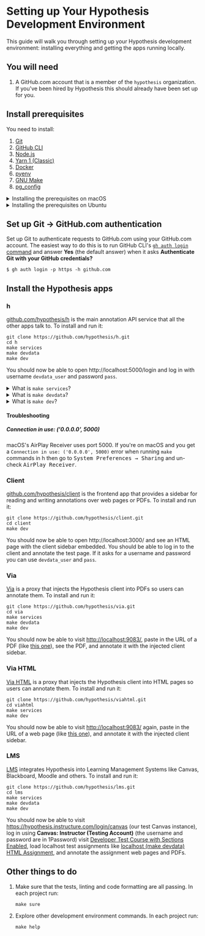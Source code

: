 Setting up Your Hypothesis Development Environment
==================================================

This guide will walk you through setting up your Hypothesis development environment: installing everything and getting the apps running locally.

You will need
-------------

1. A GitHub.com account that is a member of the `hypothesis` organization. If you've been hired by Hypothesis this should already have been set up for you.

Install prerequisites
---------------------

You need to install:

1. [Git](https://git-scm.com/)
2. [GitHub CLI](https://cli.github.com/)
3. [Node.js](https://nodejs.org/en/)
4. [Yarn 1 (Classic)](https://classic.yarnpkg.com/)
5. [Docker](https://www.docker.com/)
6. [pyenv](https://github.com/pyenv/pyenv)
7. [GNU Make](https://www.gnu.org/software/make/)
8. [pg_config](https://www.postgresql.org/docs/current/app-pgconfig.html)

<details>
<summary>Installing the prerequisites on macOS</summary>

1. Install [Homebrew](https://brew.sh/)
2. Run:
   ```terminal
   brew install git gh node postgresql pyenv
   npm install --global yarn
   ```
3. Follow [Docker's install instructions](https://docs.docker.com/get-docker/). You **don't** need to install Docker Compose
4. Install pyenv's shell integration and build dependencies. The `brew` command above will have installed pyenv itself but you still need to:
   1. Follow pyenv's instructions to [set up your shell for pyenv](https://github.com/pyenv/pyenv#set-up-your-shell-environment-for-pyenv)
   2. Follow pyenv's instructions to [install Python build dependencies](https://github.com/pyenv/pyenv/wiki#suggested-build-environment)
</details>

<details>
<summary>Installing the prerequisites on Ubuntu</summary>

1. Run:
   ```terminal
   sudo apt install git make libpq-dev
   ```
2. Follow [NodeSource's instructions](https://github.com/nodesource/distributions/blob/master/README.md#installation-instructions)
   to install their Node.js Debian/Ubuntu package
3. Enable Corepack in order to get the `yarn` command
   (as in [Yarn's install instructions](https://yarnpkg.com/getting-started/install)):
   ```terminal
   sudo corepack enable
   ```
4. Follow [GitHub CLI's install instructions](https://cli.github.com/)
5. Follow [Docker's install instructions](https://docs.docker.com/get-docker/) including the [Post-installation steps for Linux](https://docs.docker.com/engine/install/linux-postinstall/). You **don't** need to install Docker Compose
6. Follow [pyenv's installation instructions](https://github.com/pyenv/pyenv#installation):
   1. The [Basic GitHub Checkout](https://github.com/pyenv/pyenv#basic-github-checkout) method works best on Ubuntu
   2. [Set up your shell](https://github.com/pyenv/pyenv#set-up-your-shell-environment-for-pyenv) for pyenv
   3. [Install the Python build dependencies](https://github.com/pyenv/pyenv/wiki#suggested-build-environment)
      that pyenv needs
</details>

Set up Git &rarr; GitHub.com authentication
-------------------------------------------

Set up Git to authenticate requests to GitHub.com using your GitHub.com account.
The easiest way to do this is to run GitHub CLI's [`gh auth login` command](https://cli.github.com/manual/gh_auth_login) and answer **Yes** (the default answer) when it asks **Authenticate Git with your GitHub credentials?**

```terminal
$ gh auth login -p https -h github.com
```

Install the Hypothesis apps
---------------------------

### h

[github.com/hypothesis/h](https://github.com/hypothesis/h/) is the main
annotation API service that all the other apps talk to. To install and run it:

```terminal
git clone https://github.com/hypothesis/h.git
cd h
make services
make devdata
make dev
```

You should now be able to open http://localhost:5000/login and log in with
username `devdata_user` and password `pass`.

<details>
<summary>What is <code>make services</code>?</summary>

An app's `make services` command starts the services that the app requires
(things like Postgres and Elasticsearch) in Docker Compose.  `make services`
generally needs to be re-run each time you restart your computer.
</details>

<details>
<summary>What is <code>make devdata</code>?</summary>

An app's `make devdata` command loads development data from the [our devdata
repo](https://github.com/hypothesis/devdata) into the app's database and
environment variables. `make devdata` doesn't generally need to be re-run
unless we update the devdata repo.
</details>

<details>
<summary>What is <code>make dev</code>?</summary>

An app's `make dev` command is what starts the app. For example a web app like h will
be running and accepting HTTP requests on its localhost port (5000 in h's case)
when the app's `make dev` command is running.
</details>

#### Troubleshooting

##### Connection in use: ('0.0.0.0', 5000)

macOS's AirPlay Receiver uses port 5000. If you're on macOS and you get a
`Connection in use: ('0.0.0.0', 5000)` error when running `make` commands in h
then go to <kbd>System Preferences &rarr; Sharing</kbd> and un-check
<samp>AirPlay Receiver</samp>.

### Client

[github.com/hypothesis/client](https://github.com/hypothesis/client) is the frontend app that provides
a sidebar for reading and writing annotations over web pages or PDFs. To
install and run it:

```terminal
git clone https://github.com/hypothesis/client.git
cd client
make dev
```

You should now be able to open http://localhost:3000/ and see an HTML page with
the client sidebar embedded. You should be able to log in to the client and
annotate the test page. If it asks for a username and password you can use
`devdata_user` and `pass`.

### Via

[Via](https://github.com/hypothesis/via) is a proxy that injects the Hypothesis client
into PDFs so users can annotate them. To install and run it:

```terminal
git clone https://github.com/hypothesis/via.git
cd via
make services
make devdata
make dev
```

You should now be able to visit <http://localhost:9083/>, paste in the URL
of a PDF (like [this one](https://en.wikipedia.org/api/rest_v1/page/pdf/Comet_Kohoutek)),
see the PDF, and annotate it with the injected client sidebar.

### Via HTML

[Via HTML](https://github.com/hypothesis/viahtml) is a proxy that injects the Hypothesis client
into HTML pages so users can annotate them. To install and run it:

```terminal
git clone https://github.com/hypothesis/viahtml.git
cd viahtml
make services
make dev
```

You should now be able to visit <http://localhost:9083/> again, paste in the
URL of a web page (like [this one](https://en.wikipedia.org/wiki/Pantala_flavescens)),
and annotate it with the injected client sidebar.

### LMS

[LMS](https://github.com/hypothesis/lms) integrates Hypothesis into Learning
Management Systems like Canvas, Blackboard, Moodle and others. To install and
run it:

```terminal
git clone https://github.com/hypothesis/lms.git
cd lms
make services
make devdata
make dev
```

You should now be able to visit
<https://hypothesis.instructure.com/login/canvas> (our test Canvas instance),
log in using **Canvas: Instructor (Testing Account)** (the username and
password are in 1Password) visit [Developer Test Course with Sections Enabled](https://hypothesis.instructure.com/courses/125),
load localhost test assignments like
[localhost (make devdata) HTML Assignment](https://hypothesis.instructure.com/courses/125/assignments/873),
and annotate the assignment web pages and PDFs.

Other things to do
------------------

1. Make sure that the tests, linting and code formatting are all passing.
   In each project run:

   ```terminal
   make sure
   ```

2. Explore other development environment commands.
   In each project run:

   ```terminal
   make help
   ```
